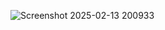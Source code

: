 ![Screenshot 2025-02-13 200933](https://github.com/user-attachments/assets/85c16c16-0e3b-49fb-aba4-2a2c66fe7ad1)
